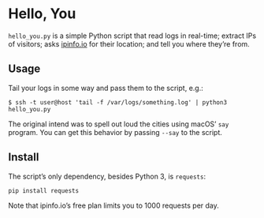 # Hello, You

`hello_you.py` is a simple Python script that read logs in real-time; extract
IPs of visitors; asks [ipinfo.io](https://ipinfo.io/) for their location; and
tell you where they’re from.

## Usage

Tail your logs in some way and pass them to the script, e.g.:

    $ ssh -t user@host 'tail -f /var/logs/something.log' | python3 hello_you.py

The original intend was to spell out loud the cities using macOS’ `say`
program. You can get this behavior by passing `--say` to the script.

## Install

The script’s only dependency, besides Python 3, is `requests`:

    pip install requests

Note that ipinfo.io’s free plan limits you to 1000 requests per day.
